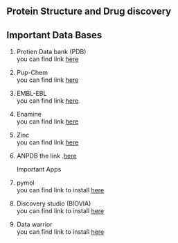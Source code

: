 ## Protein Structure and Drug discovery

## Important Data Bases 

1. Protien Data bank (PDB)  
    you can find link  [here](https://www.rcsb.org/)  
2. Pup-Chem   
   you can find link [here](https://pubchem.ncbi.nlm.nih.gov/)  
3. EMBL-EBL   
   you can find link [here](https://www.ebi.ac.uk/chembl/)  
4. Enamine  
   you can find link [here](https://enamine.net/)  
5.  Zinc  
   you can find link [here](https://zinc12.docking.org/)  

6. ANPDB
   the link .[here](https://african-compounds.org/anpdb/)

   Important Apps 

1. pymol   
    	you can find link to install [here](https://www.pymol.org/#download)  
2. Discovery studio (BIOVIA)  
   you can find link to install [here](https://discover.3ds.com/discovery-studio-visualizer-download)   
3. Data warrior   
   you can find link to install [here](https://openmolecules.org/datawarrior/download.html)  
      
   

## 

